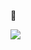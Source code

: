 👋

 [<img src="https://user-images.githubusercontent.com/96829831/203058379-67334ad8-0603-4ea8-82de-c297ae84152d.png">](https://www.bacqueyrisses.dev)
